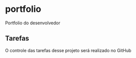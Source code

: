 # portfolio
Portfolio do desenvolvedor


## Tarefas

O controle das tarefas desse projeto será realizado no GitHub